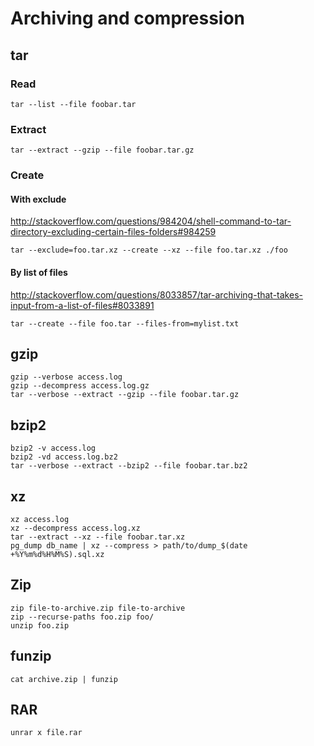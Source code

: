 <!-- -*- coding: utf-8; -*- -->

# Archiving and compression

## tar

### Read

    tar --list --file foobar.tar

### Extract

    tar --extract --gzip --file foobar.tar.gz

### Create

#### With exclude

<http://stackoverflow.com/questions/984204/shell-command-to-tar-directory-excluding-certain-files-folders#984259>

    tar --exclude=foo.tar.xz --create --xz --file foo.tar.xz ./foo

#### By list of files

<http://stackoverflow.com/questions/8033857/tar-archiving-that-takes-input-from-a-list-of-files#8033891>

    tar --create --file foo.tar --files-from=mylist.txt

## gzip

    gzip --verbose access.log
    gzip --decompress access.log.gz
    tar --verbose --extract --gzip --file foobar.tar.gz

## bzip2

    bzip2 -v access.log
    bzip2 -vd access.log.bz2
    tar --verbose --extract --bzip2 --file foobar.tar.bz2

## xz

    xz access.log
    xz --decompress access.log.xz
    tar --extract --xz --file foobar.tar.xz
    pg_dump db_name | xz --compress > path/to/dump_$(date +%Y%m%d%H%M%S).sql.xz

## Zip

    zip file-to-archive.zip file-to-archive
    zip --recurse-paths foo.zip foo/
    unzip foo.zip

## funzip

    cat archive.zip | funzip

## RAR

    unrar x file.rar
